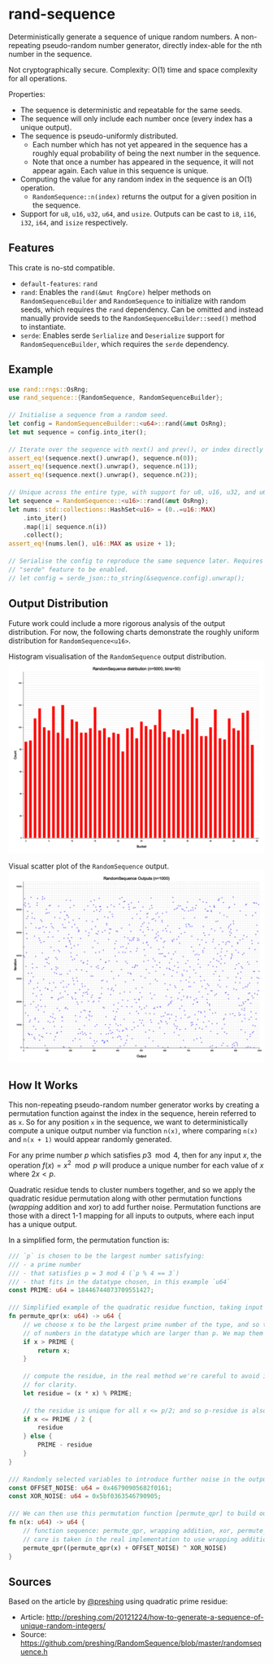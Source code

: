# rand-sequence

Deterministically generate a sequence of unique random numbers. A non-repeating pseudo-random number generator, directly index-able for the nth number in the sequence.

Not cryptographically secure. Complexity: O(1) time and space complexity for all operations.

Properties:
- The sequence is deterministic and repeatable for the same seeds.
- The sequence will only include each number once (every index has a unique output).
- The sequence is pseudo-uniformly distributed.
  - Each number which has not yet appeared in the sequence has a roughly equal probability of being the next number in the sequence.
  - Note that once a number has appeared in the sequence, it will not appear again. Each value in this sequence is unique.
- Computing the value for any random index in the sequence is an O(1) operation.
  - `RandomSequence::n(index)` returns the output for a given position in the sequence.
- Support for `u8`, `u16`, `u32`, `u64`, and `usize`. Outputs can be cast to `i8`, `i16`, `i32`, `i64`, and `isize` respectively.

## Features

This crate is no-std compatible.

- `default-features`: `rand`
- `rand`: Enables the `rand(&mut RngCore)` helper methods on `RandomSequenceBuilder` and `RandomSequence` to initialize with random seeds, which requires the `rand` dependency. Can be omitted and instead manually provide seeds to the `RandomSequenceBuilder::seed()` method to instantiate.
- `serde`: Enables serde `Serlialize` and `Deserialize` support for `RandomSequenceBuilder`, which requires the `serde` dependency.

## Example

```rust
use rand::rngs::OsRng;
use rand_sequence::{RandomSequence, RandomSequenceBuilder};

// Initialise a sequence from a random seed.
let config = RandomSequenceBuilder::<u64>::rand(&mut OsRng);
let mut sequence = config.into_iter();

// Iterate over the sequence with next() and prev(), or index directly with n(i).
assert_eq!(sequence.next().unwrap(), sequence.n(0));
assert_eq!(sequence.next().unwrap(), sequence.n(1));
assert_eq!(sequence.next().unwrap(), sequence.n(2));

// Unique across the entire type, with support for u8, u16, u32, and u64.
let sequence = RandomSequence::<u16>::rand(&mut OsRng);
let nums: std::collections::HashSet<u16> = (0..=u16::MAX)
    .into_iter()
    .map(|i| sequence.n(i))
    .collect();
assert_eq!(nums.len(), u16::MAX as usize + 1);

// Serialise the config to reproduce the same sequence later. Requires the
// "serde" feature to be enabled.
// let config = serde_json::to_string(&sequence.config).unwrap();
```

## Output Distribution

Future work could include a more rigorous analysis of the output distribution. For now, the following charts demonstrate the roughly uniform distribution for `RandomSequence<u16>`.

Histogram visualisation of the `RandomSequence` output distribution.
![Histogram demonstrating uniformity of distribution](https://github.com/hoxxep/rand-sequence/raw/master/charts/histogram-u16.png)

Visual scatter plot of the `RandomSequence` output.
![Scatter plot of RandomSequence output](https://github.com/hoxxep/rand-sequence/raw/master/charts/scatter-u16.png)

## How It Works

This non-repeating pseudo-random number generator works by creating a permutation function against the index in the sequence, herein referred to as `x`. So for any position `x` in the sequence, we want to deterministically compute a unique output number via function `n(x)`, where comparing `n(x)` and `n(x + 1)` would appear randomly generated.

For any prime number $p$ which satisfies $p  3 \mod 4$, then for any input $x$, the operation $f(x) = x^2 \mod p$ will produce a unique number for each value of $x$ where $2x < p$.

Quadratic residue tends to cluster numbers together, and so we apply the quadratic residue permutation along with other permutation functions (_wrapping_ addition and xor) to add further noise. Permutation functions are those with a direct 1-1 mapping for all inputs to outputs, where each input has a unique output.

In a simplified form, the permutation function is:
```rust
/// `p` is chosen to be the largest number satisfying:
/// - a prime number
/// - that satisfies p = 3 mod 4 (`p % 4 == 3`)
/// - that fits in the datatype chosen, in this example `u64`
const PRIME: u64 = 18446744073709551427;

/// Simplified example of the quadratic residue function, taking input `x` for prime `PRIME`.
fn permute_qpr(x: u64) -> u64 {
    // we choose x to be the largest prime number of the type, and so there are a small handful
    // of numbers in the datatype which are larger than p. We map them directly to themselves.
    if x > PRIME {
        return x;
    }

    // compute the residue, in the real method we're careful to avoid integer overflow, omitted here
    // for clarity.
    let residue = (x * x) % PRIME;

    // the residue is unique for all x <= p/2; and so p-residue is also unique for x > p/2.
    if x <= PRIME / 2 {
        residue
    } else {
        PRIME - residue
    }
}

/// Randomly selected variables to introduce further noise in the output generation.
const OFFSET_NOISE: u64 = 0x46790905682f0161;
const XOR_NOISE: u64 = 0x5bf0363546790905;

/// We can then use this permutation function [permute_qpr] to build our number generator `n(x)`.
fn n(x: u64) -> u64 {
    // function sequence: permute_qpr, wrapping addition, xor, permute_qpr
    // care is taken in the real implementation to use wrapping addition, omitted here for clarity.
    permute_qpr((permute_qpr(x) + OFFSET_NOISE) ^ XOR_NOISE)
}
```

## Sources

Based on the article by [@preshing](https://github.com/preshing) using quadratic prime residue:
- Article: http://preshing.com/20121224/how-to-generate-a-sequence-of-unique-random-integers/
- Source: https://github.com/preshing/RandomSequence/blob/master/randomsequence.h
